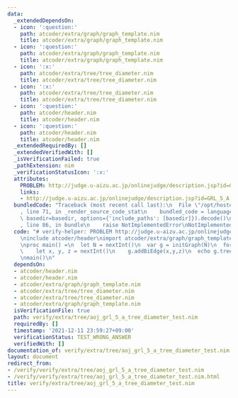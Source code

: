 ```yaml
---
data:
  _extendedDependsOn:
  - icon: ':question:'
    path: atcoder/extra/graph/graph_template.nim
    title: atcoder/extra/graph/graph_template.nim
  - icon: ':question:'
    path: atcoder/extra/graph/graph_template.nim
    title: atcoder/extra/graph/graph_template.nim
  - icon: ':x:'
    path: atcoder/extra/tree/tree_diameter.nim
    title: atcoder/extra/tree/tree_diameter.nim
  - icon: ':x:'
    path: atcoder/extra/tree/tree_diameter.nim
    title: atcoder/extra/tree/tree_diameter.nim
  - icon: ':question:'
    path: atcoder/header.nim
    title: atcoder/header.nim
  - icon: ':question:'
    path: atcoder/header.nim
    title: atcoder/header.nim
  _extendedRequiredBy: []
  _extendedVerifiedWith: []
  _isVerificationFailed: true
  _pathExtension: nim
  _verificationStatusIcon: ':x:'
  attributes:
    PROBLEM: http://judge.u-aizu.ac.jp/onlinejudge/description.jsp?id=GRL_5_A
    links:
    - http://judge.u-aizu.ac.jp/onlinejudge/description.jsp?id=GRL_5_A
  bundledCode: "Traceback (most recent call last):\n  File \"/opt/hostedtoolcache/Python/3.10.1/x64/lib/python3.10/site-packages/onlinejudge_verify/documentation/build.py\"\
    , line 71, in _render_source_code_stat\n    bundled_code = language.bundle(stat.path,\
    \ basedir=basedir, options={'include_paths': [basedir]}).decode()\n  File \"/opt/hostedtoolcache/Python/3.10.1/x64/lib/python3.10/site-packages/onlinejudge_verify/languages/nim.py\"\
    , line 86, in bundle\n    raise NotImplementedError\nNotImplementedError\n"
  code: "# verify-helper: PROBLEM http://judge.u-aizu.ac.jp/onlinejudge/description.jsp?id=GRL_5_A\n\
    \ninclude atcoder/header\nimport atcoder/extra/graph/graph_template\nimport atcoder/extra/tree/tree_diameter\n\
    \nproc main() =\n  let N = nextInt()\n  var g = initGraph(N)\n  for i in 1..<N:\n\
    \    let x, y, z = nextInt()\n    g.addBiEdge(x,y,z)\n  echo g.treeDiameter()[0]\n\
    \nmain()\n"
  dependsOn:
  - atcoder/header.nim
  - atcoder/header.nim
  - atcoder/extra/graph/graph_template.nim
  - atcoder/extra/tree/tree_diameter.nim
  - atcoder/extra/tree/tree_diameter.nim
  - atcoder/extra/graph/graph_template.nim
  isVerificationFile: true
  path: verify/extra/tree/aoj_grl_5_a_tree_diameter_test.nim
  requiredBy: []
  timestamp: '2021-12-11 23:59:27+09:00'
  verificationStatus: TEST_WRONG_ANSWER
  verifiedWith: []
documentation_of: verify/extra/tree/aoj_grl_5_a_tree_diameter_test.nim
layout: document
redirect_from:
- /verify/verify/extra/tree/aoj_grl_5_a_tree_diameter_test.nim
- /verify/verify/extra/tree/aoj_grl_5_a_tree_diameter_test.nim.html
title: verify/extra/tree/aoj_grl_5_a_tree_diameter_test.nim
---
```

